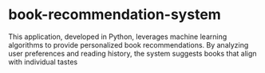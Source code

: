 # book-recommendation-system
This application, developed in Python, leverages machine learning algorithms to provide personalized book recommendations. By analyzing user preferences and reading history, the system suggests books that align with individual tastes

